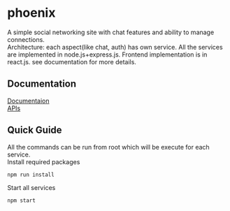 # phoenix
A simple social networking site with chat features and ability to manage connections.  
Architecture: each aspect(like chat, auth) has own service. All the services are implemented in node.js+express.js. Frontend implementation is in react.js. see documentation for more details.

## Documentation
[Documentaion](https://manu156.github.io/phoenix/)  
[APIs](https://manu156.github.io/phoenix/apis)

## Quick Guide
All the commands can be run from root which will be execute for each service.  
Install required packages
```bash
npm run install
```
Start all services
```bash
npm start
```
